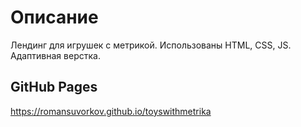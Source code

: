 # Описание

Лендинг для игрушек с метрикой. Использованы HTML, CSS, JS. Адаптивная верстка.

## GitHub Pages

https://romansuvorkov.github.io/toyswithmetrika

